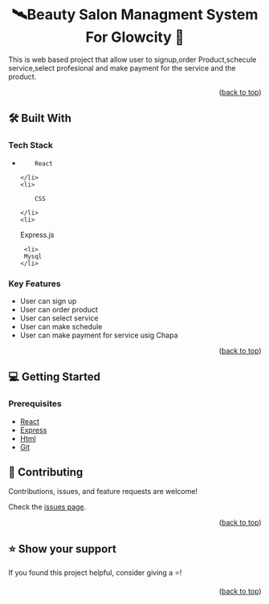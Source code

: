 <a name="readme-top"></a>

# <div align="center">🛰Beauty Salon Managment System For Glowcity 🚀</div>

 This is web based project that allow user to signup,order Product,schecule service,select profesional  and make payment for the service and the product.


<p align="right">(<a href="#readme-top">back to top</a>)</p>

## 🛠 Built With <a name="built-with"></a>

### Tech Stack <a name="tech-stack"></a>

  <ul>
    <li>
     
        React
     
    </li>
    <li>
    
        CSS
     
    </li>
    <li>
      
   Express.js
    </li>

     <li>
     Mysql
    </li>

   
  </ul>
  
</ul>

### Key Features <a name="key-features"></a>

- User can sign up
- User can order product
- User can select service
- User can make schedule
- User can  make payment for service usig Chapa

<p align="right">(<a href="#readme-top">back to top</a>)</p>

<!-- GETTING STARTED -->

## 💻 Getting Started <a name="getting-started"></a>

### Prerequisites

- [React](https://reactjs.org/)
- [Express](https://rubyonrails.org/)
- [Html](https://www.postgresql.org/)
- [Git](https://github.com/)


<!-- CONTRIBUTING -->

## 🤝 Contributing <a name="contributing"></a>

Contributions, issues, and feature requests are welcome!

Check the [issues page](https://github.com/Benawi/repoName/issues).

<p align="right">(<a href="#readme-top">back to top</a>)</p>

<!-- SUPPORT -->

## ⭐️ Show your support <a name="support"></a>

If you found this project helpful, consider giving a ⭐️!

<p align="right">(<a href="#readme-top">back to top</a>)</p>






